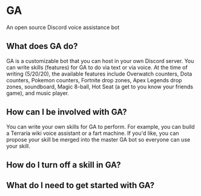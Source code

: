# GA
An open source Discord voice assistance bot

## What does GA do?
GA is a customizable bot that you can host in your own Discord server. You can write skills (features) for GA to do via text or via voice. At the time of writing (5/20/20), the available features include Overwatch counters, Dota counters, Pokemon counters, Fortnite drop zones, Apex Legends drop zones, soundboard, Magic 8-ball, Hot Seat (a get to you know your friends game), and music player. 

## How can I be involved with GA?
You can write your own skills for GA to perform. For example, you can build a Terraria wiki voice assistant or a fart machine. If you'd like, you can propose your skill be merged into the master GA bot so everyone can use your skill. 

## How do I turn off a skill in GA?

## What do I need to get started with GA?
